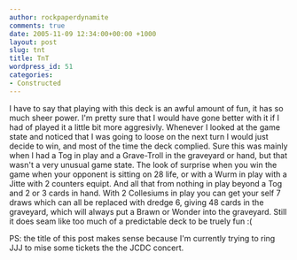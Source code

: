 ```yaml
---
author: rockpaperdynamite
comments: true
date: 2005-11-09 12:34:00+00:00 +1000
layout: post
slug: tnt
title: TnT
wordpress_id: 51
categories:
- Constructed
---
```


I have to say that playing with this deck is an awful amount of fun, it has so much sheer power. I'm pretty sure that I would have gone better with it if I had of played it a little bit more aggresivly.
Whenever I looked at the game state and noticed that I was going to loose on the next turn I would just decide to win, and most of the time the deck complied. Sure this was mainly when I had a Tog in play and a Grave-Troll in the graveyard or hand, but that wasn't a very unusual game state.
The look of surprise when you win the game when your opponent is sitting on 28 life, or with a Wurm in play with a Jitte with 2 counters equipt. And all that from nothing in play beyond a Tog and 2 or 3 cards in hand. With 2 Collesiums in play you can get your self 7 draws which can all be replaced with dredge 6, giving 48 cards in the graveyard, which will always put a Brawn or Wonder into the graveyard.
Still it does seam like too much of a predictable deck to be truely fun :(

PS: the title of this post makes sense because I'm currently trying to ring JJJ to mise some tickets the the JCDC concert.
